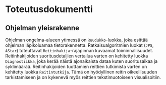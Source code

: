 # Toteutusdokumentti

## Ohjelman yleisrakenne

Ohjelman ongelma-alueen ytimessä on `Ruudukko`-luokka, joka esittää ohjelman
läpikoluamaa tietorakennetta. Ratkaisualgoritmien luokat (`JPS`, `AStar`)
toteuttavat `Reitinhakija`-rajapinnan kuvaamat toiminnallisuudet.
Reitinhakijoiden suoritusdetaljien vertailua varten on kehitetty luokka
`Diagnostiikka`, joka kerää näistä ajonaikaista dataa kuten suoritusaikaa ja
syklimäärää. Reitinhakijoiden tuottamien reittien tutkimista varten on
kehitetty luokka `Reitintutkija`. Tämä on hyödyllinen reitin oikeellisuuden
tarkistamiseen ja on kykenevä myös reittien tekstimuotoiseen visualisoitiin.
